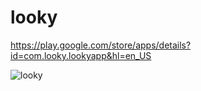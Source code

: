 # looky

https://play.google.com/store/apps/details?id=com.looky.lookyapp&hl=en_US

![looky](img/looky_img.jpg)
